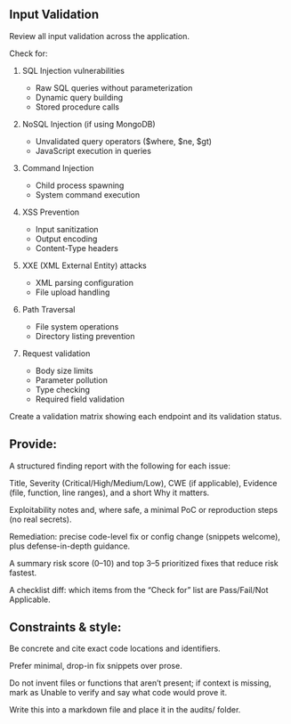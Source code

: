 ## Input Validation

Review all input validation across the application.

Check for:
1. SQL Injection vulnerabilities
   - Raw SQL queries without parameterization
   - Dynamic query building
   - Stored procedure calls

2. NoSQL Injection (if using MongoDB)
   - Unvalidated query operators ($where, $ne, $gt)
   - JavaScript execution in queries

3. Command Injection
   - Child process spawning
   - System command execution

4. XSS Prevention
   - Input sanitization
   - Output encoding
   - Content-Type headers

5. XXE (XML External Entity) attacks
   - XML parsing configuration
   - File upload handling

6. Path Traversal
   - File system operations
   - Directory listing prevention

7. Request validation
   - Body size limits
   - Parameter pollution
   - Type checking
   - Required field validation

Create a validation matrix showing each endpoint and its validation status.

## Provide:

A structured finding report with the following for each issue:

Title, Severity (Critical/High/Medium/Low), CWE (if applicable), Evidence (file, function, line ranges), and a short Why it matters.

Exploitability notes and, where safe, a minimal PoC or reproduction steps (no real secrets).

Remediation: precise code-level fix or config change (snippets welcome), plus defense-in-depth guidance.

A summary risk score (0–10) and top 3–5 prioritized fixes that reduce risk fastest.

A checklist diff: which items from the “Check for” list are Pass/Fail/Not Applicable.

## Constraints & style:

Be concrete and cite exact code locations and identifiers.

Prefer minimal, drop-in fix snippets over prose.

Do not invent files or functions that aren’t present; if context is missing, mark as Unable to verify and say what code would prove it.

Write this into a markdown file and place it in the audits/ folder.